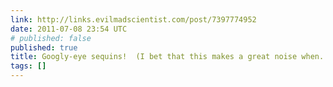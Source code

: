 ```yaml
---
link: http://links.evilmadscientist.com/post/7397774952
date: 2011-07-08 23:54 UTC
# published: false
published: true
title: Googly-eye sequins!  (I bet that this makes a great noise when...
tags: []
---
```



